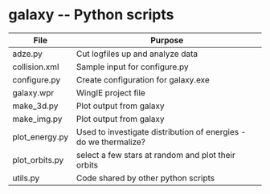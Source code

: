# galaxy -- Python scripts


 File |  Purpose 
---------------------|---------------------------------------------------------------------------------------
adze.py|Cut logfiles up and analyze data 
collision.xml|Sample input for configure.py
configure.py| Create configuration for galaxy.exe 
galaxy.wpr| WingIE project file
make_3d.py|Plot output from galaxy 
make_img.py|Plot output from galaxy 
plot_energy.py|Used to investigate distribution of energies - do we thermalize? 
plot_orbits.py|select a few stars at random and plot their orbits 
utils.py |Code shared by other python scripts 

